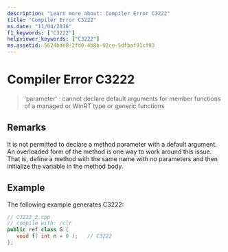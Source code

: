 ```yaml
---
description: "Learn more about: Compiler Error C3222"
title: "Compiler Error C3222"
ms.date: "11/04/2016"
f1_keywords: ["C3222"]
helpviewer_keywords: ["C3222"]
ms.assetid: 5624bde8-2fd0-4b8b-92ce-5dfbaf91cf93
---
```

# Compiler Error C3222

> 'parameter' : cannot declare default arguments for member functions of a managed or WinRT type or generic functions

## Remarks

It is not permitted to declare a method parameter with a default argument. An overloaded form of the method is one way to work around this issue. That is, define a method with the same name with no parameters and then initialize the variable in the method body.

## Example

The following example generates C3222:

```cpp
// C3222_2.cpp
// compile with: /clr
public ref class G {
   void f( int n = 0 );   // C3222
};
```
